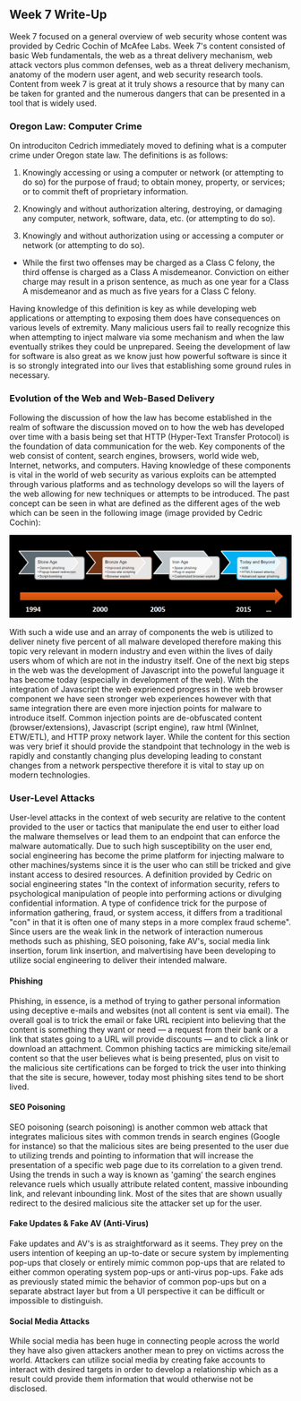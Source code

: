 ## Week 7 Write-Up
Week 7 focused on a general overview of web security whose content was provided by Cedric Cochin of McAfee Labs. Week 7's content consisted of basic Web fundamentals, the web as a threat delivery mechanism, web attack vectors plus common defenses, web as a threat delivery mechanism, anatomy of the modern user agent, and web security research tools. Content from week 7 is great at it truly shows a resource that by many can be taken for granted and the numerous dangers that can be presented in a tool that is widely used. 

### Oregon Law: Computer Crime 
On introduciton Cedrich immediately moved to defining what is a computer crime under Oregon state law. The definitions is as follows:

1. Knowingly accessing or using a computer or network (or attempting to do so) for the purpose of fraud; to obtain money, property, or services; or to commit theft of proprietary information.

2. Knowingly and without authorization altering, destroying, or damaging any computer, network, software, data, etc. (or attempting to do so).

3. Knowingly and without authorization using or accessing a computer or network (or attempting to do so).

- While the first two offenses may be charged as a Class C felony, the third offense is charged as a Class A misdemeanor. Conviction on either charge may result in a prison sentence, as much as one year for a Class A misdemeanor and as much as five years for a Class C felony.

Having knowledge of this definition is key as while developing web applications or attempting to exposing them does have consequences on various levels of extremity. Many malicious users fail to really recognize this when attempting to inject malware via some mechanism and when the law eventually strikes they could be unprepared. Seeing the development of law for software is also great as we know just how powerful software is since it is so strongly integrated into our lives that establishing some ground rules in necessary. 

### Evolution of the Web and Web-Based Delivery
Following the discussion of how the law has become established in the realm of software the discussion moved on to how the web has developed over time with a basis being set that HTTP (Hyper-Text Transfer Protocol) is the foundation of data communication for the web. Key components of the web consist of content, search engines, browsers, world wide web, Internet, networks, and computers. Having knowledge of these components is vital in the world of web security as various exploits can be attempted through various platforms and as technology develops so will the layers of the web allowing for new techniques or attempts to be introduced. The past concept can be seen in what are defined as the different ages of the web which can be seen in the following image (image provided by Cedric Cochin):

<img src="AgesofWeb.png" alt="" class="inline"/>

With such a wide use and an array of components the web is utilized to deliver ninety five percent of all malware developed therefore making this topic very relevant in modern industry and even within the lives of daily users whom of which are not in the industry itself. One of the next big steps in the web was the development of Javascript into the poweful language it has become today (especially in development of the web). With the integration of Javascript the web exprienced progress in the web browser component we have seen stronger web experiences however with that same integration there are even more injection points for malware to introduce itself. Common injection points are de-obfuscated content (browser/extensions), Javascript (script engine), raw html (WinInet, ETW/ETL), and HTTP proxy network layer. While the content for this section was very brief it should provide the standpoint that technology in the web is rapidly and constantly changing plus developing leading to constant changes from a network perspective therefore it is vital to stay up on modern technologies. 

### User-Level Attacks
User-level attacks in the context of web security are relative to the content provided to the user or tactics that manipulate the end user to either load the malware themselves or lead them to an endpoint that can enforce the malware automatically. Due to such high susceptibility on the user end, social engineering has become the prime platform for injecting malware to other machines/systems since it is the user who can still be tricked and give instant access to desired resources. A definition provided by Cedric on social engineering states "In the context of information security, refers to psychological manipulation of people into performing actions or divulging confidential information. A type of confidence trick for the purpose of information gathering, fraud, or system access, it differs from a traditional "con" in that it is often one of many steps in a more complex fraud scheme". Since users are the weak link in the network of interaction numerous methods such as phishing, SEO poisoning, fake AV's, social media link insertion, forum link insertion, and malvertising have been developing to utilize social engineering to deliver their intended malware.

#### Phishing 
Phishing, in essence, is a method of trying to gather personal information using deceptive e-mails and websites (not all content is sent via email). The overall goal is to trick the email or fake URL recipient into believing that the content is something they want or need — a request from their bank or a link that states going to a URL will provide discounts — and to click a link or download an attachment. Common phishing tactics are mimicking site/email content so that the user believes what is being presented, plus on visit to the malicious site certifications can be forged to trick the user into thinking that the site is secure, however, today most phishing sites tend to be short lived. 

#### SEO Poisoning
SEO poisoning (search poisoning) is another common web attack that integrates malicious sites with common trends in search engines (Google for instance) so that the malicious sites are being presented to the user due to utilizing trends and pointing to information that will increase the presentation of a specific web page due to its correlation to a given trend. Using the trends in such a way is known as 'gaming' the search engines relevance ruels which usually attribute related content, massive inbounding link, and relevant inbounding link. Most of the sites that are shown usually redirect to the desired malicious site the attacker set up for the user. 

#### Fake Updates & Fake AV (Anti-Virus)
Fake updates and AV's is as straightforward as it seems. They prey on the users intention of keeping an up-to-date or secure system by implementing pop-ups that closely or entirely mimic common pop-ups that are related to either common operating system pop-ups or anti-virus pop-ups. Fake ads as previously stated mimic the behavior of common pop-ups but on a separate abstract layer but from a UI perspective it can be difficult or impossible to distinguish. 

#### Social Media Attacks
While social media has been huge in connecting people across the world they have also given attackers another mean to prey on victims across the world. Attackers can utilize social media by creating fake accounts to interact with desired targets in order to develop a relationship which as a result could provide them information that would otherwise not be disclosed. 

